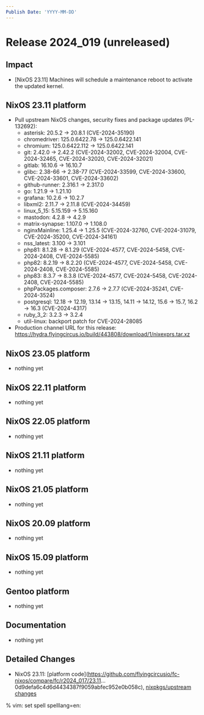 ```yaml
---
Publish Date: 'YYYY-MM-DD'
---
```


# Release 2024_019 (unreleased)

## Impact

- \[NixOS 23.11] Machines will schedule a maintenance reboot to activate the updated kernel.

## NixOS 23.11 platform

- Pull upstream NixOS changes, security fixes and package updates (PL-132692):
  - asterisk: 20.5.2 -> 20.8.1 (CVE-2024-35190)
  - chromedriver: 125.0.6422.78 -> 125.0.6422.141
  - chromium: 125.0.6422.112 -> 125.0.6422.141
  - git: 2.42.0 -> 2.42.2 (CVE-2024-32002, CVE-2024-32004, CVE-2024-32465,
    CVE-2024-32020, CVE-2024-32021)
  - gitlab: 16.10.6 -> 16.10.7
  - glibc: 2.38-66 -> 2.38-77 (CVE-2024-33599, CVE-2024-33600,
    CVE-2024-33601, CVE-2024-33602)
  - github-runner: 2.316.1 -> 2.317.0
  - go: 1.21.9 -> 1.21.10
  - grafana: 10.2.6 -> 10.2.7
  - libxml2: 2.11.7 -> 2.11.8 (CVE-2024-34459)
  - linux_5_15: 5.15.159 -> 5.15.160
  - mastodon: 4.2.8 -> 4.2.9
  - matrix-synapse: 1.107.0 -> 1.108.0
  - nginxMainline: 1.25.4 -> 1.25.5 (CVE-2024-32760, CVE-2024-31079,
    CVE-2024-35200, CVE-2024-34161)
  - nss_latest: 3.100 -> 3.101
  - php81: 8.1.28 -> 8.1.29 (CVE-2024-4577, CVE-2024-5458, CVE-2024-2408,
    CVE-2024-5585)
  - php82: 8.2.19 -> 8.2.20 (CVE-2024-4577, CVE-2024-5458, CVE-2024-2408,
    CVE-2024-5585)
  - php83: 8.3.7 -> 8.3.8 (CVE-2024-4577, CVE-2024-5458, CVE-2024-2408,
    CVE-2024-5585)
  - phpPackages.composer: 2.7.6 -> 2.7.7 (CVE-2024-35241, CVE-2024-3524)
  - postgresql: 12.18 -> 12.19, 13.14 -> 13.15, 14.11 -> 14.12, 15.6 -> 15.7, 16.2 -> 16.3 (CVE-2024-4317)
  - ruby_3_2: 3.2.3 -> 3.2.4
  - util-linux: backport patch for CVE-2024-28085
- Production channel URL for this release: https://hydra.flyingcircus.io/build/443808/download/1/nixexprs.tar.xz


## NixOS 23.05 platform

- nothing yet

## NixOS 22.11 platform

- nothing yet

## NixOS 22.05 platform

- nothing yet

## NixOS 21.11 platform

- nothing yet

## NixOS 21.05 platform

- nothing yet

## NixOS 20.09 platform

- nothing yet

## NixOS 15.09 platform

- nothing yet

## Gentoo platform

- nothing yet

## Documentation

- nothing yet

## Detailed Changes

- NixOS 23.11: [platform code](https://github.com/flyingcircusio/fc-nixos/compare/fc/r2024_017/23.11...
0d9defa6c4d6d4434387f9059abfec952e0b058c),
 [nixpkgs/upstream changes](https://github.com/flyingcircusio/nixpkgs/compare/c7a78f96557f5ab6144173d69866658973a88b41...c7db71f5e6bbec6d50187b752095c29f749a6a7b)

% vim: set spell spelllang=en:
